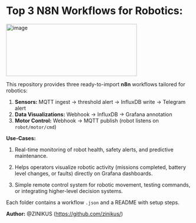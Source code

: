 # Top 3 N8N Workflows for Robotics:

<img width="355" height="142" alt="image" src="https://github.com/user-attachments/assets/e44538f2-26d0-41ce-9fda-99309be8855d" />

This repository provides three ready-to-import **n8n** workflows tailored for robotics:
1. **Sensors:** MQTT ingest → threshold alert → InfluxDB write → Telegram alert
2. **Data Visualizations:** Webhook → InfluxDB → Grafana annotation
3. **Motor Control:** Webhook → MQTT publish (robot listens on `robot/motor/cmd`)

**Use-Cases:**
1. Real-time monitoring of robot health, safety alerts, and predictive maintenance.

2. Helps operators visualize robotic activity (missions completed, battery level changes, or faults) directly on Grafana dashboards.

3. Simple remote control system for robotic movement, testing commands, or integrating higher-level decision systems.


Each folder contains a workflow `.json` and a README with setup steps.

**Author:** @ZINIKUS (https://github.com/zinikus/)
